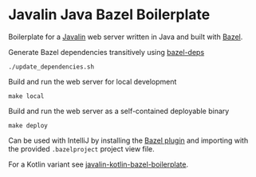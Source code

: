 # Javalin Java Bazel Boilerplate

Boilerplate for a [Javalin](https://javalin.io/) web server written in Java and built with [Bazel](https://bazel.build/).

Generate Bazel dependencies transitively using [bazel-deps](https://github.com/johnynek/bazel-deps)

    ./update_dependencies.sh

Build and run the web server for local development

    make local

Build and run the web server as a self-contained deployable binary    
 
    make deploy

Can be used with IntelliJ by installing the [Bazel plugin](https://ij.bazel.build/docs/bazel-plugin.html) and importing with the provided `.bazelproject` project view file.

For a Kotlin variant see [javalin-kotlin-bazel-boilerplate](https://github.com/kouky/javalin-kotlin-bazel-boilerplate).

